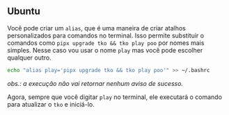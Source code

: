## Ubuntu

Você pode criar um `alias`, que é uma maneira de criar atalhos personalizados para comandos no terminal. Isso permite substituir o comandos como `pipx upgrade tko && tko play poo` por nomes mais simples. Nesse caso vou usar o nome `play` mas você pode escolher qualquer outro.
```sh
echo "alias play='pipx upgrade tko && tko play poo'" >> ~/.bashrc
```
*obs.: a execução não vai retornar nenhum aviso de sucesso.*

Agora, sempre que você digitar `play` no terminal, ele executará o comando para atualizar o `tko` e iniciá-lo.
